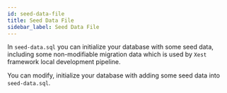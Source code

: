 ```yaml
---
id: seed-data-file
title: Seed Data File
sidebar_label: Seed Data File
---
```


In `seed-data.sql` you can initialize your database with some seed data, including some non-modifiable migration data which is used by `Xest` framework local development pipeline.

You can modify, initialize your database with adding some seed data into `seed-data.sql`.
